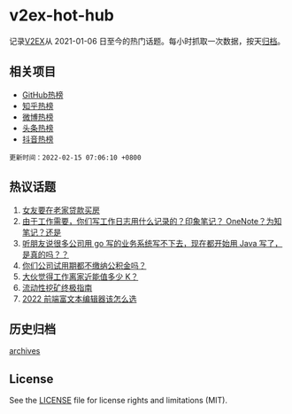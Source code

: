 # v2ex-hot-hub

 记录[V2EX](https://www.v2ex.com/)从 2021-01-06 日至今的热门话题。每小时抓取一次数据，按天[归档](archives)。
 
 ## 相关项目

- [GitHub热榜](https://github.com/lonnyzhang423/github-hot-hub)
- [知乎热榜](https://github.com/lonnyzhang423/zhihu-hot-hub)
- [微博热榜](https://github.com/lonnyzhang423/weibo-hot-hub)
- [头条热榜](https://github.com/lonnyzhang423/toutiao-hot-hub)
- [抖音热榜](https://github.com/lonnyzhang423/douyin-hot-hub)


 `更新时间：2022-02-15 07:06:10 +0800`

## 热议话题

1. [女友要在老家贷款买房](https://www.v2ex.com/t/833660)
1. [由于工作需要，你们写工作日志用什么记录的？印象笔记？ OneNote？为知笔记？还是](https://www.v2ex.com/t/833644)
1. [听朋友说很多公司用 go 写的业务系统写不下去，现在都开始用 Java 写了，是真的吗？？](https://www.v2ex.com/t/833744)
1. [你们公司试用期都不缴纳公积金吗？](https://www.v2ex.com/t/833655)
1. [大伙觉得工作离家近能值多少 K？](https://www.v2ex.com/t/833658)
1. [流动性挖矿终极指南](https://www.v2ex.com/t/833649)
1. [2022 前端富文本编辑器该怎么选](https://www.v2ex.com/t/833656)

## 历史归档

[archives](archives)

## License

See the [LICENSE](LICENSE) file for license rights and limitations (MIT).
